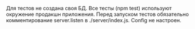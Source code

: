 Для тестов не создана своя БД.
Все тесты (npm test) используют окружение продакшн приложения.
Перед запуском тестов обязательно комментирование server.listen в ./server/index.js. Config не настроен.
